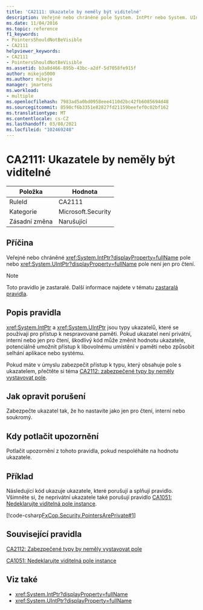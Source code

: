 ```yaml
---
title: 'CA2111: Ukazatele by neměly být viditelné'
description: Veřejné nebo chráněné pole System. IntPtr nebo System. UIntPtr není jen pro čtení.
ms.date: 11/04/2016
ms.topic: reference
f1_keywords:
- PointersShouldNotBeVisible
- CA2111
helpviewer_keywords:
- CA2111
- PointersShouldNotBeVisible
ms.assetid: b3a8d466-895b-43bc-a2df-5d7058fe915f
author: mikejo5000
ms.author: mikejo
manager: jmartens
ms.workload:
- multiple
ms.openlocfilehash: 7983ad5a0bd0958eee4110d2bc42fb6085694d48
ms.sourcegitcommit: 8590cf6b3351e82827fd21159beefef0c02bf162
ms.translationtype: MT
ms.contentlocale: cs-CZ
ms.lasthandoff: 03/08/2021
ms.locfileid: "102469248"
---
```

# <a name="ca2111-pointers-should-not-be-visible"></a>CA2111: Ukazatele by neměly být viditelné

|Položka|Hodnota|
|-|-|
|RuleId|CA2111|
|Kategorie|Microsoft.Security|
|Zásadní změna|Narušující|

## <a name="cause"></a>Příčina
Veřejné nebo chráněné <xref:System.IntPtr?displayProperty=fullName> pole nebo <xref:System.UIntPtr?displayProperty=fullName> pole není jen pro čtení.

> [!NOTE]
> Toto pravidlo je zastaralé. Další informace najdete v tématu [zastaralá pravidla](fxcop-unported-deprecated-rules.md).

## <a name="rule-description"></a>Popis pravidla
 <xref:System.IntPtr> a <xref:System.UIntPtr> jsou typy ukazatelů, které se používají pro přístup k nespravované paměti. Pokud ukazatel není privátní, interní nebo jen pro čtení, škodlivý kód může změnit hodnotu ukazatele, potenciálně umožnit přístup k libovolnému umístění v paměti nebo způsobit selhání aplikace nebo systému.

Pokud máte v úmyslu zabezpečit přístup k typu, který obsahuje pole s ukazatelem, přečtěte si téma [CA2112: zabezpečené typy by neměly vystavovat pole](../code-quality/ca2112.md).

## <a name="how-to-fix-violations"></a>Jak opravit porušení
Zabezpečte ukazatel tak, že ho nastavíte jako jen pro čtení, interní nebo soukromý.

## <a name="when-to-suppress-warnings"></a>Kdy potlačit upozornění
Potlačit upozornění z tohoto pravidla, pokud nespoléháte na hodnotu ukazatele.

## <a name="example"></a>Příklad
Následující kód ukazuje ukazatele, které porušují a splňují pravidlo. Všimněte si, že neprivátní ukazatele také porušují pravidlo [CA1051: Nedeklarujte viditelná pole instance](/dotnet/fundamentals/code-analysis/quality-rules/ca1051).

[!code-csharp[FxCop.Security.PointersArePrivate#1](../code-quality/codesnippet/CSharp/ca2111-pointers-should-not-be-visible_1.cs)]

## <a name="related-rules"></a>Související pravidla
[CA2112: Zabezpečené typy by neměly vystavovat pole](../code-quality/ca2112.md)

[CA1051: Nedeklarujte viditelná pole instance](/dotnet/fundamentals/code-analysis/quality-rules/ca1051)

## <a name="see-also"></a>Viz také

- <xref:System.IntPtr?displayProperty=fullName>
- <xref:System.UIntPtr?displayProperty=fullName>
